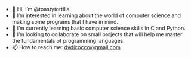 - 👋 Hi, I’m @toastytortilla
- 👀 I’m interested in learning about the world of computer science and making some programs that I have in mind.
- 🌱 I’m currently learning basic computer science skills in C and Python.
- 💞️ I’m looking to collaborate on small projects that will help me master the fundamentals of programming languages.
- 📫 How to reach me: dvdicocco@gmail.com
